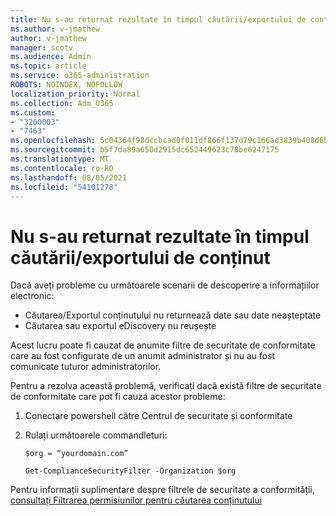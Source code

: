 ```yaml
---
title: Nu s-au returnat rezultate în timpul căutării/exportului de conținut
ms.author: v-jmathew
author: v-jmathew
manager: scotv
ms.audience: Admin
ms.topic: article
ms.service: o365-administration
ROBOTS: NOINDEX, NOFOLLOW
localization_priority: Normal
ms.collection: Adm_O365
ms.custom:
- "3200003"
- "7463"
ms.openlocfilehash: 5c04364f98dccbcad0f011df866f137d79c166ad3839b408d6be447d50a87ac3
ms.sourcegitcommit: b5f7da89a650d2915dc652449623c78be6247175
ms.translationtype: MT
ms.contentlocale: ro-RO
ms.lasthandoff: 08/05/2021
ms.locfileid: "54101278"
---
```

# <a name="no-results-returned-during-content-searchexport"></a>Nu s-au returnat rezultate în timpul căutării/exportului de conținut

Dacă aveți probleme cu următoarele scenarii de descoperire a informațiilor electronic:

- Căutarea/Exportul conținutului nu returnează date sau date neașteptate
- Căutarea sau exportul eDiscovery nu reușește

Acest lucru poate fi cauzat de anumite filtre de securitate de conformitate care au fost configurate de un anumit administrator și nu au fost comunicate tuturor administratorilor.

Pentru a rezolva această problemă, verificați dacă există filtre de securitate de conformitate care pot fi cauza acestor probleme:

1. Conectare powershell către Centrul de securitate și conformitate
2. Rulați următoarele commandleturi:

    `$org = “yourdomain.com”`

    `Get-ComplianceSecurityFilter -Organization $org`

Pentru informații suplimentare despre filtrele de securitate a conformității, [consultați Filtrarea permisiunilor pentru căutarea conținutului](https://docs.microsoft.com/microsoft-365/compliance/permissions-filtering-for-content-search)

